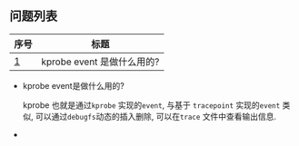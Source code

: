 
## 问题列表

| 序号    | 标题                        |
| ------- | --------------------------- |
| [1](#1) | kprobe  event 是做什么用的? |





* <a name="1">kprobe event是做什么用的?</a>

  kprobe 也就是通过`kprobe` 实现的`event`, 与基于 `tracepoint` 实现的`event` 类似, 可以通过`debugfs`动态的插入删除, 可以在`trace` 文件中查看输出信息.

* 



